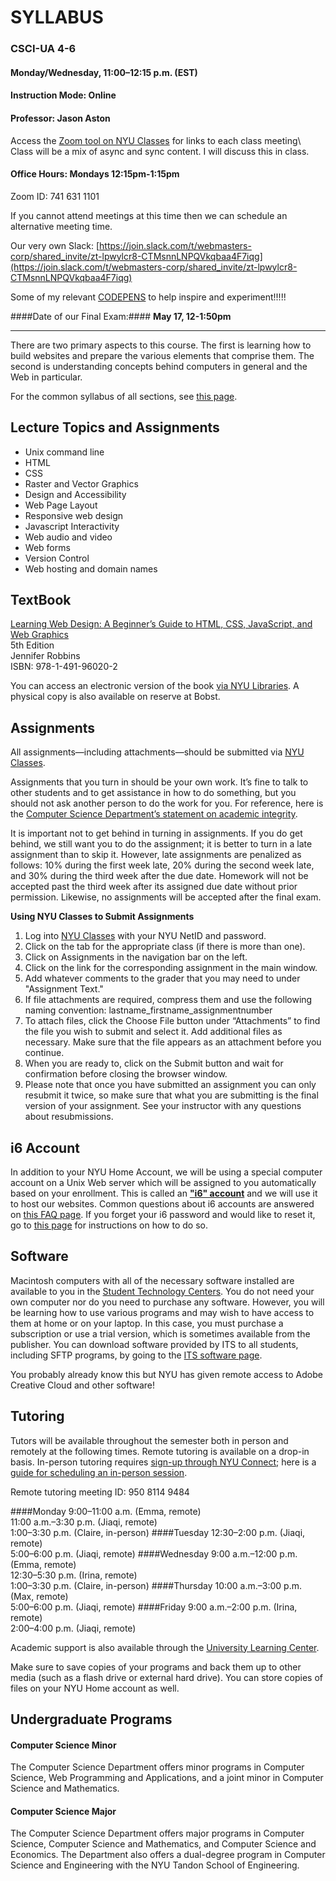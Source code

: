 # SYLLABUS

### CSCI-UA 4-6

#### Monday/Wednesday, 11:00–12:15 p.m. (EST)

#### Instruction Mode: Online

#### Professor: Jason Aston

Access the [Zoom tool on NYU Classes](https://newclasses.nyu.edu/portal/site/6505e9ea-f449-4108-b08a-d4f8e572b543/page/d82a5104-e5f4-48f2-82d1-5b7fcedf0bf9) for links to each class meeting\  
Class will be a mix of async and sync content. I will discuss this in class.

#### Office Hours: Mondays 12:15pm-1:15pm

Zoom ID: 741 631 1101

If you cannot attend meetings at this time then we can schedule an alternative meeting time.

Our very own Slack:
[https://join.slack.com/t/webmasters-corp/shared_invite/zt-lpwylcr8-CTMsnnLNPQVkqbaa4F7iqg](https://join.slack.com/t/webmasters-corp/shared_invite/zt-lpwylcr8-CTMsnnLNPQVkqbaa4F7iqg)

Some of my relevant [CODEPENS](https://codepen.io/collection/DBgroK) to help inspire and experiment!!!!!

####Date of our Final Exam:####
**May 17, 12-1:50pm**

---

There are two primary aspects to this course. The first is learning how to build websites and prepare the various elements that comprise them. The second is understanding concepts behind computers in general and the Web in particular.

For the common syllabus of all sections, see [this page]( https://cs.nyu.edu/courses/spring21/CSCI-UA.0004-004/common-syllabus/).

## Lecture Topics and Assignments

- Unix command line
- HTML
- CSS
- Raster and Vector Graphics
- Design and Accessibility
- Web Page Layout
- Responsive web design
- Javascript Interactivity
- Web audio and video
- Web forms
- Version Control
- Web hosting and domain names

## TextBook

[Learning Web Design: A Beginner’s Guide to HTML, CSS, JavaScript, and Web Graphics](https://www.oreilly.com/library/view/learning-web-design/9781491960196/)\
5th Edition\
Jennifer Robbins\
ISBN: 978-1-491-96020-2

You can access an electronic version of the book [via NYU Libraries](https://bobcat.library.nyu.edu/permalink/f/1c17uag/nyu_aleph007035495). A physical copy is also available on reserve at Bobst.

## Assignments

All assignments—including attachments—should be submitted via [NYU Classes](https://newclasses.nyu.edu/).

Assignments that you turn in should be your own work. It’s fine to talk to other students and to get assistance in how to do something, but you should not ask another person to do the work for you. For reference, here is the [Computer Science Department’s statement on academic integrity](http://cs.nyu.edu/home/undergrad/policy.html).

It is important not to get behind in turning in assignments. If you do get behind, we still want you to do the assignment; it is better to turn in a late assignment than to skip it. However, late assignments are penalized as follows: 10% during the first week late, 20% during the second week late, and 30% during the third week after the due date. Homework will not be accepted past the third week after its assigned due date without prior permission. Likewise, no assignments will be accepted after the final exam.

**Using NYU Classes to Submit Assignments**
1. Log into [NYU Classes](https://newclasses.nyu.edu/) with your NYU NetID and password.
2. Click on the tab for the appropriate class (if there is more than one).
3. Click on Assignments in the navigation bar on the left.
4. Click on the link for the corresponding assignment in the main window.
5. Add whatever comments to the grader that you may need to under "Assignment Text."
6. If file attachments are required, compress them and use the following naming convention: lastname_firstname_assignmentnumber
7. To attach files, click the Choose File button under “Attachments” to find the file you wish to submit and select it. Add additional files as necessary. Make sure that the file appears as an attachment before you continue.
8. When you are ready to, click on the Submit button and wait for confirmation before closing the browser window.
9. Please note that once you have submitted an assignment you can only resubmit it twice, so make sure that what you are submitting is the final version of your assignment. See your instructor with any questions about resubmissions.


## i6 Account

In addition to your NYU Home Account, we will be using a special computer account on a Unix Web server which will be assigned to you automatically based on your enrollment. This is called an [**"i6" account**](https://cims.nyu.edu/webapps/content/systems/resources/i6) and we will use it to host our websites. Common questions about i6 accounts are answered on [this FAQ page](https://cims.nyu.edu/webapps/content/systems/resources/i6/faq). If you forget your i6 password and would like to reset it, go to [this page](https://cims.nyu.edu/webapps/content/systems/resources/i6/resetpassword) for instructions on how to do so.


## Software

Macintosh computers with all of the necessary software installed are available to you in the [Student Technology Centers]( https://www.nyu.edu/life/information-technology/locations-and-facilities/student-technology-centers.html). You do not need  your own computer nor do you need to purchase any software. However, you will be learning how to use various programs and may wish to have access to them at home or on your laptop. In this case, you must purchase a subscription or use a trial version, which is sometimes available from the publisher. You can download software provided by ITS to all students, including SFTP programs, by going to the [ITS software page](https://www.nyu.edu/its/software/).

You probably already know this but NYU has given remote access to Adobe Creative Cloud and other software!

## Tutoring

Tutors will be available throughout the semester both in person and remotely at the following times. Remote tutoring is available on a drop-in basis. In-person tutoring requires [sign-up through NYU Connect](https://nyu.starfishsolutions.com/starfish-ops/); here is a [guide for scheduling an in-person session](https://docs.google.com/document/d/1tKjWZKlH_nT2NGE0uqB5Hn7zq_BwIqIijGcKPO7UqAo/).

Remote tutoring meeting ID: 950 8114 9484


####Monday
    9:00–11:00 a.m. (Emma, remote)\
    11:00 a.m.–3:30 p.m. (Jiaqi, remote)\
    1:00–3:30 p.m. (Claire, in-person)
####Tuesday
    12:30–2:00 p.m. (Jiaqi, remote)\
    5:00–6:00 p.m. (Jiaqi, remote)
####Wednesday
    9:00 a.m.–12:00 p.m. (Emma, remote)\
    12:30–5:30 p.m. (Irina, remote)\
    1:00–3:30 p.m. (Claire, in-person)
####Thursday
    10:00 a.m.–3:00 p.m. (Max, remote)\
    5:00–6:00 p.m. (Jiaqi, remote)
####Friday
    9:00 a.m.–2:00 p.m. (Irina, remote)\
    2:00–4:00 p.m. (Jiaqi, remote)

Academic support is also available through the [University Learning Center](http://www.nyu.edu/ulc).

Make sure to save copies of your programs and back them up to other media (such as a flash drive or external hard drive). You can store copies of files on your NYU Home account as well.

## Undergraduate Programs

#### Computer Science Minor

The Computer Science Department offers minor programs in Computer Science, Web Programming and Applications, and a joint minor in Computer Science and Mathematics.

#### Computer Science Major

The Computer Science Department offers major programs in Computer Science, Computer Science and Mathematics, and Computer Science and Economics. The Department also offers a dual-degree program in Computer Science and Engineering with the NYU Tandon School of Engineering.
